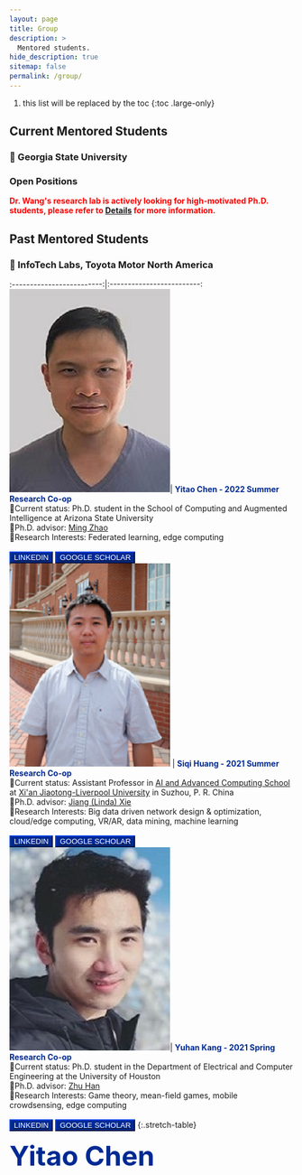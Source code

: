 ```yaml
---
layout: page
title: Group
description: >
  Mentored students.
hide_description: true
sitemap: false
permalink: /group/
---
```

1. this list will be replaced by the toc
{:toc .large-only}

## Current Mentored Students 

### 📍 Georgia State University

### Open Positions
<span style="color:red">**Dr. Wang's research lab is actively looking for high-motivated Ph.D. students, please refer to [Details](/JD_GSU_PhD.pdf) for more information.**</span>

## Past Mentored Students 

### 📍 InfoTech Labs, Toyota Motor North America

:-------------------------:|:-------------------------:
![Yitao Chen](img/Yitao.jpg)|  <span style="color:#002993">**Yitao Chen - 2022 Summer Research Co-op**</span> <br> 🔹Current status: Ph.D. student in the School of Computing and Augmented Intelligence at Arizona State University <br> 🔹Ph.D. advisor: [Ming Zhao](http://visa.lab.asu.edu/web/people/mingzhao/)<br> 🔹Research Interests: Federated learning, edge computing <br> <br> <button style="background-color:#002993; border-color:#002993">[<span style="color:white">LINKEDIN</span>](https://www.linkedin.com/in/yitao-chen-1725468a/)</button> <button style="background-color:#002993; border-color:#002993">[<span style="color:white">GOOGLE SCHOLAR</span>](https://scholar.google.com/citations?user=95wMTD8AAAAJ&hl=en)</button>
![Siqi Huang](img/Siqi.png) |  <span style="color:#002993">**Siqi Huang - 2021 Summer Research Co-op**</span> <br> 🔹Current status: Assistant Professor in [AI and Advanced Computing School](https://www.xjtlu.edu.cn/en/study/departments/school-of-ai-and-advanced-computing/) at [Xi'an Jiaotong-Liverpool University](https://www.xjtlu.edu.cn/en/) in Suzhou, P. R. China <br> 🔹Ph.D. advisor: [Jiang (Linda) Xie](https://webpages.charlotte.edu/~jxie1/index.html)<br> 🔹Research Interests: Big data driven network design & optimization, cloud/edge computing, VR/AR, data mining, machine learning <br> <br> <button style="background-color:#002993; border-color:#002993">[<span style="color:white">LINKEDIN</span>](https://www.linkedin.com/in/siqi-huang-58546311b/)</button> <button style="background-color:#002993; border-color:#002993">[<span style="color:white">GOOGLE SCHOLAR</span>](https://scholar.google.com/citations?user=vzx23bkAAAAJ&hl=en)</button>
![Yuhan Kang](img/Yuhan.jpg)|  <span style="color:#002993">**Yuhan Kang - 2021 Spring Research Co-op**</span> <br> 🔹Current status: Ph.D. student in the Department of Electrical and Computer Engineering at the University of Houston <br> 🔹Ph.D. advisor: [Zhu Han](http://www2.egr.uh.edu/~zhan2/) <br> 🔹Research Interests: Game theory, mean-field games, mobile crowdsensing, edge computing <br> <br> <button style="background-color:#002993; border-color:#002993">[<span style="color:white">LINKEDIN</span>](https://www.linkedin.com/in/yuhan-kang-54496920a/)</button> <button style="background-color:#002993; border-color:#002993">[<span style="color:white">GOOGLE SCHOLAR</span>](https://scholar.google.com/citations?user=9ovlDvQAAAAJ&hl=zh-CN)</button>
{:.stretch-table}



 <font size="24"><span style="color:#002993">**Yitao Chen**</span></font>